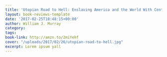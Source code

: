 ```yaml
---
title: 'Utopian Road to Hell: Enslaving America and the World With Central Planning'
layout: book-reviews-template
date: '2017-02-25T18:48:15+00:00'
author: William J. Murray
category: 
tags: 
book-link: http://amzn.to/2miYehf
cover: "/uploads/2017/02/26/utopian-road-to-hell.jpg"
excerpt: Lorem ipsum yall
---
```


